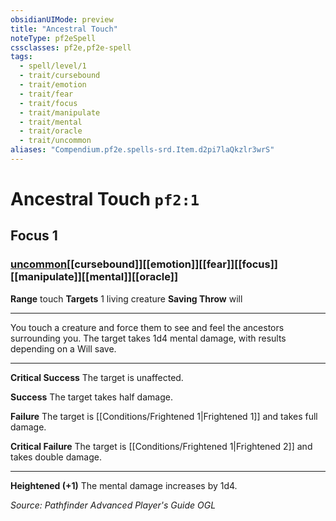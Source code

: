 ```yaml
---
obsidianUIMode: preview
title: "Ancestral Touch"
noteType: pf2eSpell
cssclasses: pf2e,pf2e-spell
tags:
  - spell/level/1
  - trait/cursebound
  - trait/emotion
  - trait/fear
  - trait/focus
  - trait/manipulate
  - trait/mental
  - trait/oracle
  - trait/uncommon
aliases: "Compendium.pf2e.spells-srd.Item.d2pi7laQkzlr3wrS" 
---
```

# Ancestral Touch  `pf2:1`  
## Focus 1
### [uncommon](uncommon "Uncommon Rarity Trait")[[cursebound]][[emotion]][[fear]][[focus]][[manipulate]][[mental]][[oracle]]

**Range** touch
**Targets** 1 living creature
**Saving Throw**  will
* * * 
You touch a creature and force them to see and feel the ancestors surrounding you. The target takes 1d4 mental damage, with results depending on a Will save.

* * *

**Critical Success** The target is unaffected.

**Success** The target takes half damage.

**Failure** The target is [[Conditions/Frightened 1|Frightened 1]] and takes full damage.

**Critical Failure** The target is [[Conditions/Frightened 1|Frightened 2]] and takes double damage.

* * *

**Heightened (+1)** The mental damage increases by 1d4.

*Source: Pathfinder Advanced Player's Guide*
*OGL*